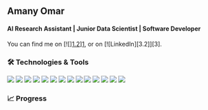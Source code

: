 
## Amany Omar
#### AI Research Assistant | Junior Data Scientist | Software Developer   


<!-- Actual text -->

You can find me on \[!\[\][1.2]\][1], or on \[!\[LinkedIn\][3.2]\][3].

<!-- Icons -->

[1.2]: http://i.imgur.com/wWzX9uB.png (twitter icon without padding)
[2.2]: https://raw.githubusercontent.com/MartinHeinz/MartinHeinz/master/linkedin-3-16.png (LinkedIn icon without padding)

<!-- Links to your social media accounts -->

[1]: https://twitter.com/Martin_Heinz_
[2]: https://www.linkedin.com/in/heinz-martin/


### 🛠️ Technologies & Tools 
![](https://img.shields.io/badge/Code-Python-informational?style=flat&logo=</github/pipenv/locked/python-version/:user/:repo>&logoColor=white&color=2bbc8a)
![](https://img.shields.io/badge/Code-C++-informational?style=flat&logo=</github/pipenv/locked/python-version/:user/:repo>&logoColor=white&color=2bbc8a)
![](https://img.shields.io/badge/Code-C_sharp-informational?style=flat&logo=</github/pipenv/locked/python-version/:user/:repo>&logoColor=white&color=2bbc8a)
![](https://img.shields.io/badge/Code-SQL-informational?style=flat&logo=</github/pipenv/locked/python-version/:user/:repo>&logoColor=white&color=2bbc8a)
![](https://img.shields.io/badge/Code-JavaScript-informational?style=flat&logo=</github/pipenv/locked/python-version/:user/:repo>&logoColor=white&color=2bbc8a)
![](https://img.shields.io/badge/Tool-Tableau-informational?style=flat&logo=</github/pipenv/locked/python-version/:user/:repo>&logoColor=white&color=2bbc8a)
![](https://img.shields.io/badge/Tool-Excel-informational?style=flat&logo=</github/pipenv/locked/python-version/:user/:repo>&logoColor=white&color=2bbc8a)
![](https://img.shields.io/badge/Tool-MATLAB-informational?style=flat&logo=</github/pipenv/locked/python-version/:user/:repo>&logoColor=white&color=2bbc8a)
![](https://img.shields.io/badge/Lib-SkLearn-informational?style=flat&logo=</github/pipenv/locked/python-version/:user/:repo>&logoColor=white&color=2bbc8a)
![](https://img.shields.io/badge/Lib-TensorFlow-informational?style=flat&logo=</github/pipenv/locked/python-version/:user/:repo>&logoColor=white&color=2bbc8a)
![](https://img.shields.io/badge/Lib-PyTorch-informational?style=flat&logo=</github/pipenv/locked/python-version/:user/:repo>&logoColor=white&color=2bbc8a)
![](https://img.shields.io/badge/Lib-Matplotlib-informational?style=flat&logo=</github/pipenv/locked/python-version/:user/:repo>&logoColor=white&color=2bbc8a)
![](https://img.shields.io/badge/Lib-ggplot2-informational?style=flat&logo=</github/pipenv/locked/python-version/:user/:repo>&logoColor=white&color=2bbc8a)
![](https://img.shields.io/badge/Lib-PyGame-informational?style=flat&logo=</github/pipenv/locked/python-version/:user/:repo>&logoColor=white&color=2bbc8a)



### 📈 Progress



<!--
**moon-2000/moon-2000** is a ✨ _special_ ✨ repository because its `README.md` (this file) appears on your GitHub profile.

Here are some ideas to get you started:

- 🔭 I’m currently working on ...
- 🌱 I’m currently learning ...
- 👯 I’m looking to collaborate on ...
- 🤔 I’m looking for help with ...
- 💬 Ask me about ...
- 📫 How to reach me: ...
- 😄 Pronouns: ...
- ⚡ Fun fact: ...
-->
